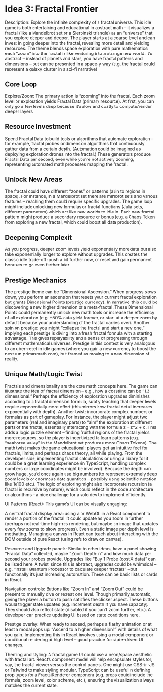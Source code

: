 # Idea 3: Fractal Frontier

Description: Explore the infinite complexity of a fractal universe. This idle game is both entertaining and educational in abstract math – it visualizes a fractal (like a Mandelbrot set or a Sierpinski triangle) as an “universe” that you explore deeper and deeper. The player starts at a coarse level and can invest in going deeper into the fractal, revealing more detail and yielding resources. The theme blends space exploration with pure mathematics: each “zoom” into the fractal is like venturing into a strange new world. It’s abstract – instead of planets and stars, you have fractal patterns and dimensions – but can be presented in a space-y way (e.g. the fractal could represent a galaxy cluster in a sci-fi narrative).

## Core Loop

Explore/Zoom: The primary action is “zooming” into the fractal. Each zoom level or exploration yields Fractal Data (primary resource). At first, you can only go a few levels deep because it’s slow and costly to compute/render deeper layers.

## Resource Investment

Spend Fractal Data to build tools or algorithms that automate exploration – for example, fractal probes or dimension algorithms that continuously gather data from a certain depth. (Automation could be imagined as deploying exploration drones into the fractal.) These generators produce Fractal Data per second, even while you’re not actively zooming, representing automated math processes mapping the fractal.

## Unlock New Areas

The fractal could have different “zones” or patterns (akin to regions in space). For instance, in a Mandelbrot set there are minibrot sets and various features – reaching them could require specific upgrades. The game loop might include unlocking new formulas or fractal functions (Julia sets, different parameters) which act like new worlds to idle in. Each new fractal pattern might produce a secondary resource or bonus (e.g. a Chaos Token from exploring a new fractal, which could boost all data production).

## Deepening Complexit

As you progress, deeper zoom levels yield exponentially more data but also take exponentially longer to explore without upgrades. This creates the classic idle trade-off: push a bit further now, or reset and gain permanent bonuses to go even further later.

## Prestige Mechanics

The prestige theme can be “Dimensional Ascension.” When progress slows down, you perform an ascension that resets your current fractal exploration but grants Dimensional Points (prestige currency). In narrative, this could be discovering a new higher dimension or a meta-fractal. These Dimensional Points could permanently unlock new math tools or increase the efficiency of all exploration (e.g. +50% data yield forever, or start at a deeper zoom by default because your understanding of the fractal carries over). Another spin on prestige: you might “collapse the fractal and start a new one,” implying each prestige is diving into a fresh fractal formula with a starting advantage. This gives replayability and a sense of progressing through different mathematical universes. Prestige in this context is very analogous to an uber-reset in idle games (where you gain a new currency to boost the next run
primusmath.com), but framed as moving to a new dimension of reality.

## Unique Math/Logic Twist 

Fractals and dimensionality are the core math concepts here. The game can illustrate the idea of fractal dimension – e.g., how a coastline can be “1.3 dimensional.” Perhaps the efficiency of exploration upgrades diminishes according to a fractal dimension formula, subtly teaching that deeper levels require exponentially more effort (this mirrors how fractal detail increases exponentially with depth). Another twist: incorporate complex numbers or formulas as part of gameplay. For instance, the player might adjust two parameters (real and imaginary parts) to “aim” the exploration at different parts of the fractal, essentially interacting with the formula z = z^2 + c. This adds a logic puzzle element – finding fruitful regions of the fractal yields more resources, so the player is incentivized to learn patterns (e.g. “seahorse valley” in the Mandelbrot set produces more Chaos Tokens). The math twist makes the game educational: players get an intuitive feel for fractals, limits, and perhaps chaos theory, all while playing. From the developer side, implementing fractal calculations or using a library for it could be a great learning experience (in TypeScript, handling complex numbers or large coordinates might be involved). Because the depth can grow huge, you’d once again use big numbers (to represent extremely deep zoom levels or enormous data quantities – possibly using scientific notation like 1e100 etc.). The logic of exploring might also incorporate recursion (a fractal is recursive by nature), which could reflect in the code architecture or algorithms – a nice challenge for a solo dev to implement efficiently.

UI Patterns (React): This game’s UI can be visually engaging:

A central fractal display area: using a <canvas> or WebGL in a React component to render a portion of the fractal. It could update as you zoom in further (perhaps not real-time high-res rendering, but maybe an image that updates every few zooms to show progress). Even a static image per depth level is motivating. Managing a canvas in React can teach about interacting with the DOM outside of pure React (using refs to draw on canvas).

Resource and Upgrade panels: Similar to other ideas, have a panel showing “Fractal Data” collected, maybe “Zoom Depth: n” and how much data per second your probes provide. Upgrades like “Buy 1 Probe (cost X data)” can be listed here. A twist: since this is abstract, upgrades could be whimsical – e.g. “Install Quantum Processor to calculate deeper fractals” – but functionally it’s just increasing automation. These can be basic lists or cards in React.

Navigation controls: Buttons like “Zoom In” and “Zoom Out” could be present to manually dive or retreat one level. Though primarily automatic, giving the player a button to push satisfies the clicker aspect. These buttons would trigger state updates (e.g. increment depth if you have capacity). They should also reflect state (disabled if you can’t zoom further, etc.). A developer can practice updating UI based on state conditions here.

Prestige overlay: When ready to ascend, perhaps a flashy animation or at least a modal pops up: “Ascend to a higher dimension?” with details of what you gain. Implementing this in React involves using a modal component or conditional rendering at high level – good practice for state-driven UI changes.

Theming and styling: A fractal game UI could use a neon/space aesthetic with fractal art. React’s component model will help encapsulate styles for, say, the fractal viewer versus the control panels. One might use CSS-in-JS or Tailwind to make styling modular. TypeScript can be useful in defining prop types for a FractalRenderer component (e.g. props could include the formula, zoom level, color scheme, etc.), ensuring the visualization always matches the current state.